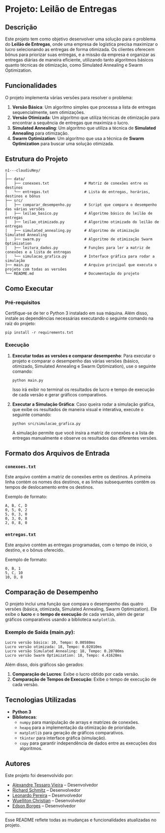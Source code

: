 # Projeto: Leilão de Entregas

## Descrição

Este projeto tem como objetivo desenvolver uma solução para o problema do **Leilão de Entregas**, onde uma empresa de logística precisa maximizar o lucro selecionando as entregas de forma otimizada. Os clientes oferecem bônus para priorizar suas entregas, e a missão da empresa é organizar as entregas diárias de maneira eficiente, utilizando tanto algoritmos básicos quanto técnicas de otimização, como Simulated Annealing e Swarm Optimization.

## Funcionalidades

O projeto implementa várias versões para resolver o problema:

1.  **Versão Básica**: Um algoritmo simples que processa a lista de entregas sequencialmente, sem otimizações.
2.  **Versão Otimizada**: Um algoritmo que utiliza técnicas de otimização para encontrar a sequência de entregas que maximiza o lucro.
3.  **Simulated Annealing**: Um algoritmo que utiliza a técnica de **Simulated Annealing** para otimização.
4.  **Swarm Optimization**: Um algoritmo que usa a técnica de **Swarm Optimization** para buscar uma solução otimizada.

## Estrutura do Projeto


    n1---claudiuNey/
    │
    ├── data/
    │   ├── conexoes.txt                # Matriz de conexões entre os destinos
    │   └── entregas.txt                # Lista de entregas, horários, destinos e bônus
    ├── src/
    │   ├── comparar_desempenho.py      # Script que compara o desempenho das várias versões
    │   ├── leilao_basico.py            # Algoritmo básico do leilão de entregas
    │   ├── leilao_otimizado.py         # Algoritmo otimizado do leilão de entregas
    │   ├── simulated_annealing.py      # Algoritmo de otimização Simulated Annealing
    │   ├── swarm.py                    # Algoritmo de otimização Swarm Optimization
    │   ├── leitura_dados.py            # Funções para ler a matriz de conexões e a lista de entregas
    │   └── simulacao_grafica.py        # Interface gráfica para rodar a simulação
    ├── main.py                         # Arquivo principal que executa o projeto com todas as versões
    └── README.md                       # Documentação do projeto

## Como Executar

### Pré-requisitos

Certifique-se de ter o Python 3 instalado em sua máquina. Além disso, instale as dependências necessárias executando o seguinte comando na raiz do projeto:


`pip install -r requirements.txt` 

### Execução

1.  **Executar todas as versões e comparar desempenho**: Para executar o projeto e comparar o desempenho das várias versões (básico, otimizado, Simulated Annealing e Swarm Optimization), use o seguinte comando:
    

    
    `python main.py` 
    
    Isso irá exibir no terminal os resultados de lucro e tempo de execução de cada versão e gerar gráficos comparativos.
    
2.  **Executar a Simulação Gráfica**: Caso queira rodar a simulação gráfica, que exibe os resultados de maneira visual e interativa, execute o seguinte comando:
    
    
    `python src/simulacao_grafica.py` 
    
    A simulação permite que você insira a matriz de conexões e a lista de entregas manualmente e observe os resultados das diferentes versões.
    

## Formato dos Arquivos de Entrada

### `conexoes.txt`

Este arquivo contém a matriz de conexões entre os destinos. A primeira linha contém os nomes dos destinos, e as linhas subsequentes contêm os tempos de deslocamento entre os destinos.

Exemplo de formato:

    A, B, C, D
    0, 5, 0, 2
    5, 0, 3, 0
    0, 3, 0, 8
    2, 0, 8, 0

### `entregas.txt`

Este arquivo contém as entregas programadas, com o tempo de início, o destino, e o bônus oferecido.

Exemplo de formato:

    0, B, 1
    5, C, 10
    10, D, 8

## Comparação de Desempenho

O projeto inclui uma função que compara o desempenho das quatro versões (básica, otimizada, Simulated Annealing, Swarm Optimization). Ele exibe o **lucro** e o **tempo de execução** de cada versão, além de gerar gráficos comparativos usando a biblioteca `matplotlib`.

### Exemplo de Saída (main.py):

    Lucro versão básica: 10, Tempo: 0.00580ms
    Lucro versão otimizada: 18, Tempo: 0.02010ms
    Lucro versão Simulated Annealing: 18, Tempo: 0.20700ms
    Lucro versão Swarm Optimization: 18, Tempo: 4.41620ms

Além disso, dois gráficos são gerados:

1.  **Comparação de Lucros**: Exibe o lucro obtido por cada versão.
2.  **Comparação de Tempos de Execução**: Exibe o tempo de execução de cada versão.

## Tecnologias Utilizadas

-   **Python 3**
-   **Bibliotecas**:
    -   `numpy` para manipulação de arrays e matrizes de conexões.
    -   `heapq` para a implementação da otimização de prioridade.
    -   `matplotlib` para geração de gráficos comparativos.
    -   `tkinter` para interface gráfica (simulação).
    -   `copy` para garantir independência de dados entre as execuções dos algoritmos.

## Autores

Este projeto foi desenvolvido por:

-   [Alexandre Tessaro Vieira](https://github.com/AlexandreTessaro) – Desenvolvedor
-   [Richard Schmitz](https://github.com/AlexandreTessaro) – Desenvolvedor
-   [Leonardo Pereira](https://github.com/AlexandreTessaro) – Desenvolvedor
-   [Wuelliton Christian](https://github.com/AlexandreTessaro) – Desenvolvedor
-   [Edson Borges](https://github.com/AlexandreTessaro) – Desenvolvedor

----------

Esse README reflete todas as mudanças e funcionalidades atualizadas no projeto.